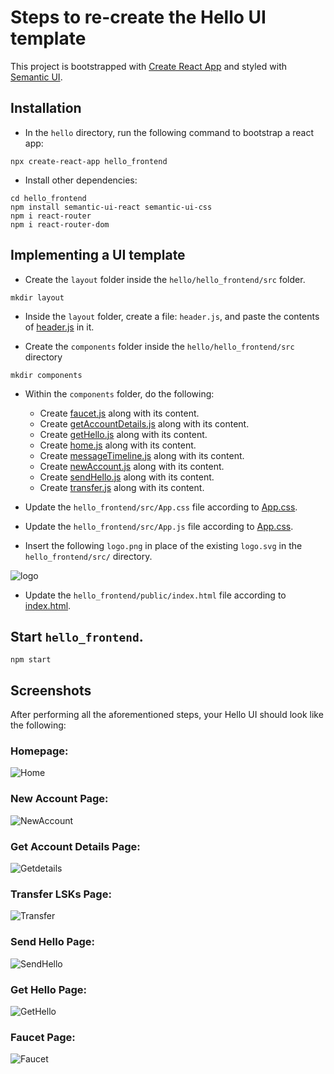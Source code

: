 
# Steps to re-create the Hello UI template

This project is bootstrapped with [Create React App](https://github.com/facebook/create-react-app) and styled with [Semantic UI](https://semantic-ui.com/introduction/getting-started.html).

## Installation
- In the `hello` directory, run the following command to bootstrap a react app:
```
npx create-react-app hello_frontend
```

- Install other dependencies:
```
cd hello_frontend
npm install semantic-ui-react semantic-ui-css
npm i react-router
npm i react-router-dom
```

## Implementing a UI template
- Create the `layout` folder inside the `hello/hello_frontend/src` folder.
```
mkdir layout
```

- Inside the `layout` folder, create a file: `header.js`, and paste the contents of [header.js](https://github.com/LiskHQ/lisk-sdk-examples/blob/development/guides/07-ui-boilerplate/hello_frontend/src/layout/header.js) in it.

- Create the `components` folder inside the  `hello/hello_frontend/src` directory 
```
mkdir components
```

- Within the `components` folder, do the following:
  - Create [faucet.js](https://github.com/LiskHQ/lisk-sdk-examples/blob/development/guides/07-ui-boilerplate/hello_frontend/src/components/faucet.js) along with its content.
  - Create [getAccountDetails.js](https://github.com/LiskHQ/lisk-sdk-examples/blob/development/guides/07-ui-boilerplate/hello_frontend/src/components/getAccountDetails.js) along with its content.
  - Create [getHello.js](https://github.com/LiskHQ/lisk-sdk-examples/blob/development/guides/07-ui-boilerplate/hello_frontend/src/components/getHello.js) along with its content.
  - Create [home.js](https://github.com/LiskHQ/lisk-sdk-examples/blob/development/guides/07-ui-boilerplate/hello_frontend/src/components/home.js) along with its content.
  - Create [messageTimeline.js](https://github.com/LiskHQ/lisk-sdk-examples/blob/development/guides/07-ui-boilerplate/hello_frontend/src/components/messageTimeline.js) along with its content.
  - Create [newAccount.js](https://github.com/LiskHQ/lisk-sdk-examples/blob/development/guides/07-ui-boilerplate/hello_frontend/src/components/newAccount.js) along with its content.
  - Create [sendHello.js](https://github.com/LiskHQ/lisk-sdk-examples/blob/development/guides/07-ui-boilerplate/hello_frontend/src/components/sendHello.js) along with its content.
  - Create [transfer.js](https://github.com/LiskHQ/lisk-sdk-examples/blob/development/guides/07-ui-boilerplate/hello_frontend/src/components/transfer.js) along with its content.
  
- Update the `hello_frontend/src/App.css` file according to [App.css](https://github.com/LiskHQ/lisk-sdk-examples/blob/development/guides/07-ui-boilerplate/hello_frontend/src/App.css).

- Update the `hello_frontend/src/App.js` file according to [App.css](https://github.com/LiskHQ/lisk-sdk-examples/blob/development/guides/07-ui-boilerplate/hello_frontend/src/App.js).

- Insert the following `logo.png` in place of the existing `logo.svg` in the `hello_frontend/src/` directory.

![logo](https://user-images.githubusercontent.com/13951043/218746127-be241607-b647-4295-af65-ee113c140038.png)

- Update the `hello_frontend/public/index.html` file according to [index.html](https://github.com/LiskHQ/lisk-sdk-examples/blob/development/guides/07-ui-boilerplate/hello_frontend/public/index.html).

## Start `hello_frontend`.
```
npm start
```

## Screenshots

After performing all the aforementioned steps, your Hello UI should look like the following:

### Homepage:
![Home](https://user-images.githubusercontent.com/13951043/218956511-b32e13d6-719a-4dc8-a6d2-d005565d6988.jpg)


### New Account Page:
![NewAccount](https://user-images.githubusercontent.com/13951043/218956076-37bc039d-4f13-4486-b13d-f061b4283744.jpg)

### Get Account Details Page:
![Getdetails](https://user-images.githubusercontent.com/13951043/218956141-3a02c1a0-80d2-49b3-8711-165b8dcd8de0.jpg)

### Transfer LSKs Page:
![Transfer](https://user-images.githubusercontent.com/13951043/220293669-a2a94db8-fcd0-4cd7-9518-af5940102017.jpg)

### Send Hello Page:
![SendHello](https://user-images.githubusercontent.com/13951043/220293775-913d1864-7dc4-4487-8f7b-f5cdd94b1e11.jpg)

### Get Hello Page:
![GetHello](https://user-images.githubusercontent.com/13951043/218956363-155a2df5-a8ac-402e-9cda-8195ec729e2f.jpg)

### Faucet Page:
![Faucet](https://user-images.githubusercontent.com/13951043/220293713-b1a459e3-cd28-4112-8027-20443b5b66aa.jpg)

